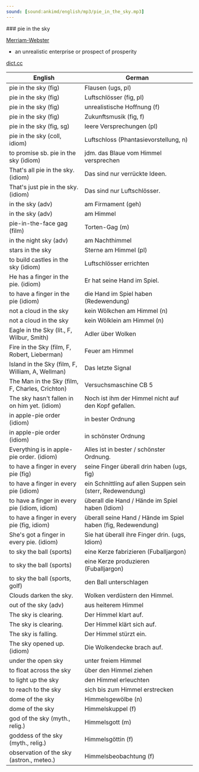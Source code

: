 ```yaml
---
sound: [sound:ankimd/english/mp3/pie_in_the_sky.mp3]
---
```


\### pie in the sky

[Merriam-Webster](https://www.merriam-webster.com/dictionary/pie+in+the+sky)

- an unrealistic enterprise or prospect of prosperity

[dict.cc](https://www.dict.cc/pie+in+the+sky)

| English        | German       |
| -------------- | ------------ |
| pie in the sky (fig) | Flausen (ugs, pl) |
| pie in the sky (fig) | Luftschlösser (fig, pl) |
| pie in the sky (fig) | unrealistische Hoffnung (f) |
| pie in the sky (fig) | Zukunftsmusik (fig, f) |
| pie in the sky (fig, sg) | leere Versprechungen (pl) |
| pie in the sky (coll, idiom) | Luftschloss (Phantasievorstellung, n) |
| to promise sb. pie in the sky (idiom) | jdm. das Blaue vom Himmel versprechen |
| That's all pie in the sky. (idiom) | Das sind nur verrückte Ideen. |
| That's just pie in the sky. (idiom) | Das sind nur Luftschlösser. |
| in the sky (adv) | am Firmament (geh) |
| in the sky (adv) | am Himmel |
| pie-in-the-face gag (film) | Torten-Gag (m) |
| in the night sky (adv) | am Nachthimmel |
| stars in the sky | Sterne am Himmel (pl) |
| to build castles in the sky (idiom) | Luftschlösser errichten |
| He has a finger in the pie. (idiom) | Er hat seine Hand im Spiel. |
| to have a finger in the pie (idiom) | die Hand im Spiel haben (Redewendung) |
| not a cloud in the sky | kein Wölkchen am Himmel (n) |
| not a cloud in the sky | kein Wölklein am Himmel (n) |
| Eagle in the Sky (lit., F, Wilbur, Smith) | Adler über Wolken |
| Fire in the Sky (film, F, Robert, Lieberman) | Feuer am Himmel |
| Island in the Sky (film, F, William, A, Wellman) | Das letzte Signal |
| The Man in the Sky (film, F, Charles, Crichton) | Versuchsmaschine CB 5 |
| The sky hasn't fallen in on him yet. (idiom) | Noch ist ihm der Himmel nicht auf den Kopf gefallen. |
| in apple-pie order (idiom) | in bester Ordnung |
| in apple-pie order (idiom) | in schönster Ordnung |
| Everything is in apple-pie order. (idiom) | Alles ist in bester / schönster Ordnung. |
| to have a finger in every pie (fig) | seine Finger überall drin haben (ugs, fig) |
| to have a finger in every pie (idiom) | ein Schnittling auf allen Suppen sein (sterr, Redewendung) |
| to have a finger in every pie (idiom, idiom) | überall die Hand / Hände im Spiel haben (Idiom) |
| to have a finger in every pie (fig, idiom) | überall seine Hand / Hände im Spiel haben (fig, Redewendung) |
| She's got a finger in every pie. (idiom) | Sie hat überall ihre Finger drin. (ugs, Idiom) |
| to sky the ball (sports) | eine Kerze fabrizieren (Fuballjargon) |
| to sky the ball (sports) | eine Kerze produzieren (Fuballjargon) |
| to sky the ball (sports, golf) | den Ball unterschlagen |
| Clouds darken the sky. | Wolken verdüstern den Himmel. |
| out of the sky (adv) | aus heiterem Himmel |
| The sky is clearing. | Der Himmel klart auf. |
| The sky is clearing. | Der Himmel klärt sich auf. |
| The sky is falling. | Der Himmel stürzt ein. |
| The sky opened up. (idiom) | Die Wolkendecke brach auf. |
| under the open sky | unter freiem Himmel |
| to float across the sky | über den Himmel ziehen |
| to light up the sky | den Himmel erleuchten |
| to reach to the sky | sich bis zum Himmel erstrecken |
| dome of the sky | Himmelsgewölbe (n) |
| dome of the sky | Himmelskuppel (f) |
| god of the sky (myth., relig.) | Himmelsgott (m) |
| goddess of the sky (myth., relig.) | Himmelsgöttin (f) |
| observation of the sky (astron., meteo.) | Himmelsbeobachtung (f) |
